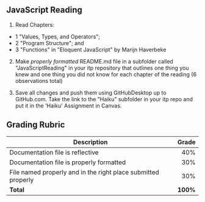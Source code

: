 ## JavaScript Reading
1. Read Chapters:
- 1 "Values, Types, and Operators";
- 2 "Program Structure"; and
- 3 "Functions" in
"Eloquent JavaScript" by Marijn Haverbeke

2. Make *properly formatted* README.md file in a subfolder called "JavaScriptReading" in your itp repository that outlines one thing you knew and one thing you did not know for each chapter of the reading (6 observations total)

3. Save all changes and push them using GitHubDesktop up to GitHub.com. Take the link to the "Haiku" subfolder in your itp repo and put it in the 'Haiku' Assignment in Canvas.

## Grading Rubric
Description|Grade
---|---:|
Documentation file is reflective | 40%
Documentation file is properly formatted | 30%
File named properly and in the right place submitted properly | 30%
**Total** | **100%**